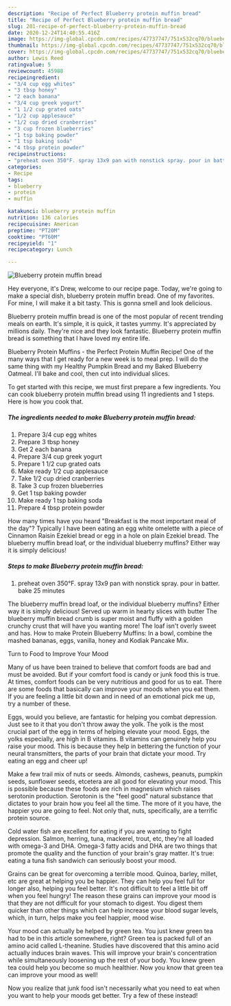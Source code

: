 ```yaml
---
description: "Recipe of Perfect Blueberry protein muffin bread"
title: "Recipe of Perfect Blueberry protein muffin bread"
slug: 201-recipe-of-perfect-blueberry-protein-muffin-bread
date: 2020-12-24T14:40:55.416Z
image: https://img-global.cpcdn.com/recipes/47737747/751x532cq70/blueberry-protein-muffin-bread-recipe-main-photo.jpg
thumbnail: https://img-global.cpcdn.com/recipes/47737747/751x532cq70/blueberry-protein-muffin-bread-recipe-main-photo.jpg
cover: https://img-global.cpcdn.com/recipes/47737747/751x532cq70/blueberry-protein-muffin-bread-recipe-main-photo.jpg
author: Lewis Reed
ratingvalue: 5
reviewcount: 45988
recipeingredient:
- "3/4 cup egg whites"
- "3 tbsp honey"
- "2 each banana"
- "3/4 cup greek yogurt"
- "1 1/2 cup grated oats"
- "1/2 cup applesauce"
- "1/2 cup dried cranberries"
- "3 cup frozen blueberries"
- "1 tsp baking powder"
- "1 tsp baking soda"
- "4 tbsp protein powder"
recipeinstructions:
- "preheat oven 350°F. spray 13x9 pan with nonstick spray. pour in batter. bake 25 minutes"
categories:
- Recipe
tags:
- blueberry
- protein
- muffin

katakunci: blueberry protein muffin 
nutrition: 136 calories
recipecuisine: American
preptime: "PT20M"
cooktime: "PT60M"
recipeyield: "1"
recipecategory: Lunch

---
```



![Blueberry protein muffin bread](https://img-global.cpcdn.com/recipes/47737747/751x532cq70/blueberry-protein-muffin-bread-recipe-main-photo.jpg)

Hey everyone, it's Drew, welcome to our recipe page. Today, we're going to make a special dish, blueberry protein muffin bread. One of my favorites. For mine, I will make it a bit tasty. This is gonna smell and look delicious.

Blueberry protein muffin bread is one of the most popular of recent trending meals on earth. It's simple, it is quick, it tastes yummy. It's appreciated by millions daily. They're nice and they look fantastic. Blueberry protein muffin bread is something that I have loved my entire life.

Blueberry Protein Muffins - the Perfect Protein Muffin Recipe! One of the many ways that I get ready for a new week is to meal prep. I will do the same thing with my Healthy Pumpkin Bread and my Baked Blueberry Oatmeal. I&#39;ll bake and cool, then cut into individual slices.


To get started with this recipe, we must first prepare a few ingredients. You can cook blueberry protein muffin bread using 11 ingredients and 1 steps. Here is how you cook that.

<!--inarticleads1-->

##### The ingredients needed to make Blueberry protein muffin bread:

1. Prepare 3/4 cup egg whites
1. Prepare 3 tbsp honey
1. Get 2 each banana
1. Prepare 3/4 cup greek yogurt
1. Prepare 1 1/2 cup grated oats
1. Make ready 1/2 cup applesauce
1. Take 1/2 cup dried cranberries
1. Take 3 cup frozen blueberries
1. Get 1 tsp baking powder
1. Make ready 1 tsp baking soda
1. Prepare 4 tbsp protein powder


How many times have you heard &#34;Breakfast is the most important meal of the day&#34;? Typically I have been eating an egg white omelette with a piece of Cinnamon Raisin Ezekiel bread or egg in a hole on plain Ezekiel bread. The blueberry muffin bread loaf, or the individual blueberry muffins? Either way it is simply delicious! 

<!--inarticleads2-->

##### Steps to make Blueberry protein muffin bread:

1. preheat oven 350°F. spray 13x9 pan with nonstick spray. pour in batter. bake 25 minutes


The blueberry muffin bread loaf, or the individual blueberry muffins? Either way it is simply delicious! Served up warm in hearty slices with butter The blueberry muffin bread crumb is super moist and fluffy with a golden crunchy crust that will have you wanting more! The loaf isn&#39;t overly sweet and has. How to make Protein Blueberry Muffins: In a bowl, combine the mashed bananas, eggs, vanilla, honey and Kodiak Pancake Mix. 

Turn to Food to Improve Your Mood


Many of us have been trained to believe that comfort foods are bad and must be avoided. But if your comfort food is candy or junk food this is true. At times, comfort foods can be very nutritious and good for us to eat. There are some foods that basically can improve your moods when you eat them. If you are feeling a little bit down and in need of an emotional pick me up, try a number of these.

Eggs, would you believe, are fantastic for helping you combat depression. Just see to it that you don't throw away the yolk. The yolk is the most crucial part of the egg in terms of helping elevate your mood. Eggs, the yolks especially, are high in B vitamins. B vitamins can genuinely help you raise your mood. This is because they help in bettering the function of your neural transmitters, the parts of your brain that dictate your mood. Try eating an egg and cheer up!

Make a few trail mix of nuts or seeds. Almonds, cashews, peanuts, pumpkin seeds, sunflower seeds, etcetera are all good for elevating your mood. This is possible because these foods are rich in magnesium which raises serotonin production. Serotonin is the "feel good" natural substance that dictates to your brain how you feel all the time. The more of it you have, the happier you are going to feel. Not only that, nuts, specifically, are a terrific protein source.

Cold water fish are excellent for eating if you are wanting to fight depression. Salmon, herring, tuna, mackerel, trout, etc, they're all loaded with omega-3 and DHA. Omega-3 fatty acids and DHA are two things that promote the quality and the function of your brain's gray matter. It's true: eating a tuna fish sandwich can seriously boost your mood. 

Grains can be great for overcoming a terrible mood. Quinoa, barley, millet, etc are great at helping you be happier. They can help you feel full for longer also, helping you feel better. It's not difficult to feel a little bit off when you feel hungry! The reason these grains can improve your mood is that they are not difficult for your stomach to digest. You digest them quicker than other things which can help increase your blood sugar levels, which, in turn, helps make you feel happier, mood wise.

Your mood can actually be helped by green tea. You just knew green tea had to be in this article somewhere, right? Green tea is packed full of an amino acid called L-theanine. Studies have discovered that this amino acid actually induces brain waves. This will improve your brain's concentration while simultaneously loosening up the rest of your body. You knew green tea could help you become so much healthier. Now you know that green tea can improve your mood as well!

Now you realize that junk food isn't necessarily what you need to eat when you want to help your moods get better. Try a few of these instead!


